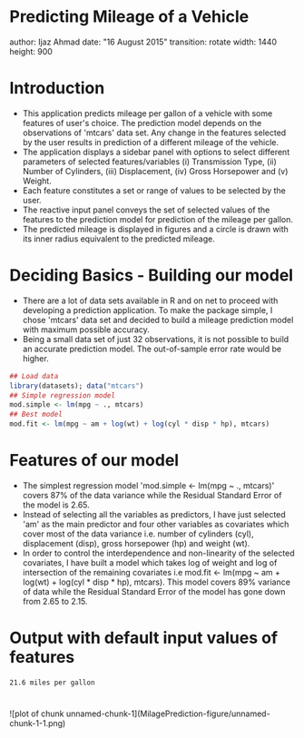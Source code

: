 Predicting Mileage of a Vehicle
========================================================
author: Ijaz Ahmad
date: "16 August 2015"
transition: rotate
width: 1440
height: 900

Introduction
========================================================

- This application predicts mileage per gallon of a vehicle with some features of user's choice. The prediction model depends on the observations of 'mtcars' data set. Any change in the  features selected by the user results in prediction of a different mileage of the vehicle.
- The application displays a sidebar panel with options to select different parameters of selected features/variables (i) Transmission Type, (ii) Number of Cylinders, (iii) Displacement, (iv) Gross Horsepower and (v) Weight.
- Each feature constitutes a set or range of values to be selected by the user.
- The reactive input panel conveys the set of selected values of the features to the prediction model for prediction of the mileage per gallon.
- The predicted mileage is displayed in figures and a circle is drawn with its inner radius equivalent to the predicted mileage.


Deciding Basics - Building our model
========================================================

- There are a lot of data sets available in R and on net to proceed with developing a prediction application. To make the package simple, I chose 'mtcars' data set and decided to build a mileage prediction model with maximum possible accuracy.
- Being a small data set of just 32 observations, it is not possible to build an accurate prediction model. The out-of-sample error rate would be higher.

```r
## Load data
library(datasets); data("mtcars")
## Simple regression model
mod.simple <- lm(mpg ~ ., mtcars)
## Best model
mod.fit <- lm(mpg ~ am + log(wt) + log(cyl * disp * hp), mtcars)
```

Features of our model
========================================================

- The simplest regression model 'mod.simple <- lm(mpg ~ ., mtcars)' covers 87% of the data variance while the Residual Standard Error of the model is 2.65.
- Instead of selecting all the variables as predictors, I have just selected 'am' as the main predictor and four other variables as covariates which cover most of the data variance i.e. number of cylinders (cyl), displacement (disp), gross horsepower (hp) and weight (wt).
- In order to control the interdependence and non-linearity of the selected covariates, I have built a model which takes log of weight and log of intersection of the remaining covariates i.e mod.fit <- lm(mpg ~ am + log(wt) + log(cyl * disp * hp), mtcars). This model covers 89% variance of data while the Residual Standard Error of the model has gone down from 2.65 to 2.15.

Output with default input values of features
========================================================


```
21.6 miles per gallon
```

<!--html_preserve--><h1></h1><!--/html_preserve-->![plot of chunk unnamed-chunk-1](MilagePrediction-figure/unnamed-chunk-1-1.png) 
